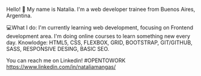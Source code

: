 Hello! 👋 My name is Natalia. 
I'm a web developer trainee from Buenos Aires, Argentina. 

💻What I do:
I'm currently learning web development, focusing on Frontend development area.
I'm doing online courses to learn something new every day. 
Knowlodge: HTML5, CSS, FLEXBOX, GRID, BOOTSTRAP, GIT/GITHUB, SASS, RESPONSIVE DESING, BASIC SEO. 

You can reach me on Linkedin! #OPENTOWORK
https://www.linkedin.com/in/nataliamangas/



<!---
nataliammangas/nataliammangas is a ✨ special ✨ repository because its `README.md` (this file) appears on your GitHub profile.
You can click the Preview link to take a look at your changes.
--->
